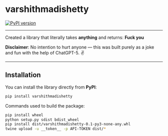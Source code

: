 # varshithmadishetty 

[![PyPI version](https://badge.fury.io/py/varshithmadishetty.svg)](https://pypi.org/project/varshithmadishetty/0.1/)

---

Created a library that literally takes **anything** and returns: **Fuck you**

**Disclaimer**: No intention to hurt anyone — this was built purely as a joke and fun with the help of ChatGPT-5. ✌️

---

##  Installation
You can install the library directly from **PyPI**:
```bash
pip install varshithmadishetty
```

Commands used to build the package:

```bash
pip install wheel
python setup.py sdist bdist_wheel
pip install dist/varshithmadishetty-0.1-py3-none-any.whl
twine upload -u __token__ -p API-TOKEN dist/*
```
